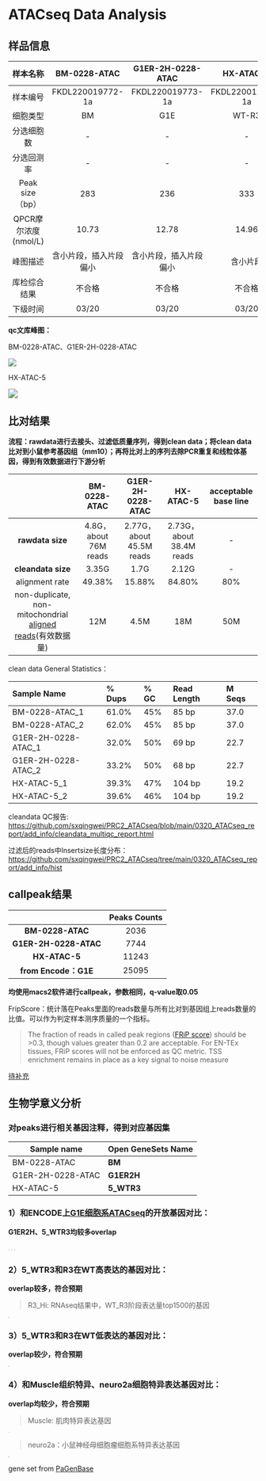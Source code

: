 

# ATACseq Data Analysis

[^Author：QwEi     Date：2022/03/22     not final version，to be contined，ddl 2020/3/25]: 

## 样品信息

|       样本名称       |      BM-0228-ATAC      |   G1ER-2H-0228-ATAC    |    HX-ATAC-5     |
| :------------------: | :--------------------: | :--------------------: | :--------------: |
|       样本编号       |    FKDL220019772-1a    |    FKDL220019773-1a    | FKDL220011795-1a |
|       细胞类型       |           BM           |          G1E           |      WT-R3       |
|      分选细胞数      |           -            |           -            |        -         |
|      分选回测率      |           -            |           -            |        -         |
|   Peak size（bp）    |          283           |          236           |       333        |
| QPCR摩尔浓度(nmol/L) |         10.73          |         12.78          |      14.96       |
|       峰图描述       | 含小片段，插入片段偏小 | 含小片段，插入片段偏小 |     含小片段     |
|     库检综合结果     |         不合格         |         不合格         |      不合格      |
|       下级时间       |         03/20          |         03/20          |      03/20       |

**qc文库峰图：**

BM-0228-ATAC、G1ER-2H-0228-ATAC

![](https://github.com/sxqingwei/PRC2_ATACseq/raw/main/0320_ATACseq_report/add_info/0d88e762750de1e3c6fe9f8b0fcac7d.jpg)

HX-ATAC-5

<img src="https://github.com/sxqingwei/PRC2_ATACseq/raw/main/0320_ATACseq_report/add_info/ad18634d00fa70d45307c9f778a7b90.png" style="zoom:120%;" />



## 比对结果

**流程：rawdata进行去接头、过滤低质量序列，得到clean data；将clean data比对到小鼠参考基因组（mm10）；再将比对上的序列去除PCR重复和线粒体基因，得到有效数据进行下游分析**

|                                                              |     BM-0228-ATAC      |    G1ER-2H-0228-ATAC     |        HX-ATAC-5         | acceptable base line |
| :----------------------------------------------------------: | :-------------------: | :----------------------: | :----------------------: | :------------------: |
|                       **rawdata size**                       | 4.8G，about 76M reads | 2.77G，about 45.5M reads | 2.73G，about 38.4M reads |          -           |
|                      **cleandata size**                      |         3.35G         |           1.7G           |          2.12G           |          -           |
|                        alignment rate                        |        49.38%         |          15.88%          |          84.80%          |         80%          |
| non-duplicate, non-mitochondrial [aligned reads](https://www.encodeproject.org/data-standards/terms/#read-depth)(有效数据量) |          12M          |           4.5M           |           18M            |         50M          |

clean data General Statistics：

| Sample Name         | % Dups | % GC | Read Length | M Seqs |
| :------------------ | :----- | :--- | :---------- | :----- |
| BM-0228-ATAC_1      | 61.0%  | 45%  | 85 bp       | 37.0   |
| BM-0228-ATAC_2      | 62.0%  | 45%  | 85 bp       | 37.0   |
| G1ER-2H-0228-ATAC_1 | 32.0%  | 50%  | 69 bp       | 22.7   |
| G1ER-2H-0228-ATAC_2 | 33.2%  | 50%  | 68 bp       | 22.7   |
| HX-ATAC-5_1         | 39.3%  | 47%  | 104 bp      | 19.2   |
| HX-ATAC-5_2         | 39.6%  | 46%  | 104 bp      | 19.2   |

cleandata QC报告: https://github.com/sxqingwei/PRC2_ATACseq/blob/main/0320_ATACseq_report/add_info/cleandata_multiqc_report.html

过滤后的reads中Insertsize长度分布：https://github.com/sxqingwei/PRC2_ATACseq/tree/main/0320_ATACseq_report/add_info/hist



## callpeak结果

|                       | Peaks Counts |
| :-------------------: | :----------: |
|   **BM-0228-ATAC**    |     2036     |
| **G1ER-2H-0228-ATAC** |     7744     |
|     **HX-ATAC-5**     |    11243     |
| **from Encode：G1E**  |    25095     |

**均使用macs2软件进行callpeak，参数相同，q-value取0.05**

FripScore：统计落在Peaks里面的reads数量与所有比对到基因组上reads数量的比值。可以作为判定样本测序质量的一个指标。

> The fraction of reads in called peak regions ([FRiP score](https://www.encodeproject.org/data-standards/terms/#enrichment)) should be >0.3, though values greater than 0.2 are acceptable. For EN-TEx tissues, FRiP scores will not be enforced as QC metric. TSS enrichment remains in place as a key signal to noise measure

<u>待补充</u>



## 生物学意义分析

### 对peaks进行相关基因注释，得到对应基因集

| Sample name       | Open GeneSets Name |
| ----------------- | ------------------ |
| BM-0228-ATAC      | **BM**             |
| G1ER-2H-0228-ATAC | **G1ER2H**         |
| HX-ATAC-5         | **5_WTR3**         |

### 1）和ENCODE上[G1E细胞系ATACseq](https://www.encodeproject.org/experiments/ENCSR280ZDP/)的开放基因对比：

**G1ER2H、5_WTR3均较多overlap**

<img src="https://github.com/sxqingwei/PRC2_ATACseq/raw/main/0320_ATACseq_report/add_info/venn1.png" style="zoom: 12%;" />

<img src="https://github.com/sxqingwei/PRC2_ATACseq/raw/main/0320_ATACseq_report/add_info/venn2.png" style="zoom: 12%;" />

<img src="https://github.com/sxqingwei/PRC2_ATACseq/raw/main/0320_ATACseq_report/add_info/venn3.png" style="zoom: 12%;" />

### 2）5_WTR3和R3在WT高表达的基因对比：

**overlap较多，符合预期**

> R3_Hi: RNAseq结果中，WT_R3阶段表达量top1500的基因

<img src="https://github.com/sxqingwei/PRC2_ATACseq/raw/main/0320_ATACseq_report/add_info/venn4.png" style="zoom: 12%;" />

### 3）5_WTR3和R3在WT低表达的基因对比：

**overlap较少，符合预期**

<img src="https://github.com/sxqingwei/PRC2_ATACseq/raw/main/0320_ATACseq_report/add_info/venn5.png" style="zoom: 12%;" />

### 4）和Muscle组织特异、neuro2a细胞特异表达基因对比：

**overlap均较少，符合预期**

> Muscle: 肌肉特异表达基因

<img src="https://github.com/sxqingwei/PRC2_ATACseq/raw/main/0320_ATACseq_report/add_info/venn6.png" style="zoom: 12%;" />

> neuro2a：小鼠神经母细胞瘤细胞系特异表达基因

<img src="https://github.com/sxqingwei/PRC2_ATACseq/raw/main/0320_ATACseq_report/add_info/venn7.png" style="zoom: 12%;" />



gene set from [PaGenBase](http://bioinf.xmu.edu.cn/PaGenBase/index.jsp)